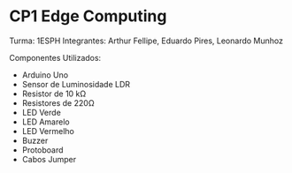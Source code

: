 # CP1 Edge Computing

Turma: 1ESPH Integrantes: Arthur Fellipe, Eduardo Pires, Leonardo Munhoz

Componentes Utilizados:

- Arduino Uno
- Sensor de Luminosidade LDR
- Resistor de 10 kΩ
- Resistores de 220Ω
- LED Verde
- LED Amarelo
- LED Vermelho
- Buzzer
- Protoboard
- Cabos Jumper
